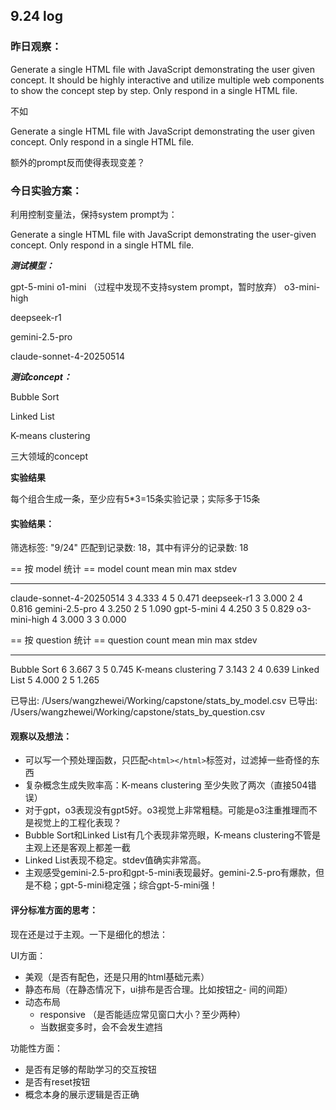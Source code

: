 ## 9.24 log

### 昨日观察：

Generate a single HTML file with JavaScript demonstrating the user given concept. It should be highly interactive and utilize multiple web components to show the concept step by step. Only respond in a single HTML file.

不如

Generate a single HTML file with JavaScript demonstrating the user given concept. Only respond in a single HTML file.

额外的prompt反而使得表现变差？

### 今日实验方案：

利用控制变量法，保持system prompt为：

Generate a single HTML file with JavaScript demonstrating the user-given concept. Only respond in a single HTML file.

***测试模型：***

gpt-5-mini
o1-mini （过程中发现不支持system prompt，暂时放弃）
o3-mini-high

deepseek-r1

gemini-2.5-pro

claude-sonnet-4-20250514

***测试concept：***

Bubble Sort

Linked List

K-means clustering

三大领域的concept

**实验结果**

每个组合生成一条，至少应有5*3=15条实验记录；实际多于15条

#### 实验结果：

筛选标签: "9/24"
匹配到记录数: 18，其中有评分的记录数: 18

== 按 model 统计 ==
model                     count  mean   min  max  stdev
------------------------  -----  -----  ---  ---  -----
claude-sonnet-4-20250514  3      4.333  4    5    0.471
deepseek-r1               3      3.000  2    4    0.816
gemini-2.5-pro            4      3.250  2    5    1.090
gpt-5-mini                4      4.250  3    5    0.829
o3-mini-high              4      3.000  3    3    0.000

== 按 question 统计 ==
question            count  mean   min  max  stdev
------------------  -----  -----  ---  ---  -----
Bubble Sort         6      3.667  3    5    0.745
K-means clustering  7      3.143  2    4    0.639
Linked List         5      4.000  2    5    1.265

已导出: /Users/wangzhewei/Working/capstone/stats_by_model.csv
已导出: /Users/wangzhewei/Working/capstone/stats_by_question.csv

#### 观察以及想法：

- 可以写一个预处理函数，只匹配`<html></html>`标签对，过滤掉一些奇怪的东西
- 复杂概念生成失败率高：K-means clustering 至少失败了两次（直接504错误）
- 对于gpt，o3表现没有gpt5好。o3视觉上非常粗糙。可能是o3注重推理而不是视觉上的工程化表现？
- Bubble Sort和Linked List有几个表现非常亮眼，K-means clustering不管是主观上还是客观上都差一截
- Linked List表现不稳定。stdev值确实非常高。
- 主观感受gemini-2.5-pro和gpt-5-mini表现最好。gemini-2.5-pro有爆款，但是不稳；gpt-5-mini稳定强；综合gpt-5-mini强！

#### 评分标准方面的思考：

现在还是过于主观。一下是细化的想法：

UI方面：
- 美观（是否有配色，还是只用的html基础元素）
- 静态布局（在静态情况下，ui排布是否合理。比如按钮之- 间的间距）
- 动态布局
  - responsive （是否能适应常见窗口大小？至少两种）
  - 当数据变多时，会不会发生遮挡

功能性方面：
- 是否有足够的帮助学习的交互按钮
- 是否有reset按钮
- 概念本身的展示逻辑是否正确

